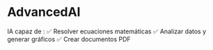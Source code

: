 # AdvancedAI
IA capaz de : ✅ Resolver ecuaciones matemáticas ✅ Analizar datos y generar gráficos ✅ Crear documentos PDF
